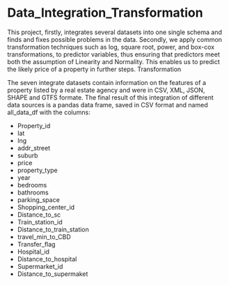 # Data_Integration_Transformation

This project, firstly, integrates several datasets into one single schema and finds and fixes possible problems in the data. Secondly, we apply common transformation techniques such as log, square root, power, and box-cox transformations, to predictor variables, thus ensuring that predictors meet both the assumption of Linearity and Normality. This enables us to predict the likely price of a property in further steps.
Transformation

The seven integrate datasets contain information on the features of a property listed by a real estate agency and were in CSV, XML, JSON, SHAPE and GTFS formate. The final result of this integration of different data sources is a pandas data frame, saved in CSV format and named all_data_df with the columns:

- Property_id
- lat
- lng
- addr_street
- suburb
- price
- property_type
- year
- bedrooms
- bathrooms
- parking_space
- Shopping_center_id
- Distance_to_sc
- Train_station_id
- Distance_to_train_station
- travel_min_to_CBD
- Transfer_flag
- Hospital_id
- Distance_to_hospital
- Supermarket_id
- Distance_to_supermaket
